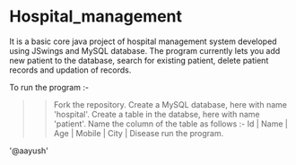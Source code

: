 # Hospital_management

It is a basic core java project of hospital management system developed using JSwings and MySQL database.
The program currently lets you add new patient to the database, search for existing patient, delete patient records and updation of records.

To run the program :-
>> Fork the repository.
>> Create a MySQL database, here with name 'hospital'.
>> Create a table in the databse, here with name 'patient'.
>> Name the column of the table as follows :-  Id | Name | Age | Mobile | City | Disease
>> run the program.



'@aayush'
